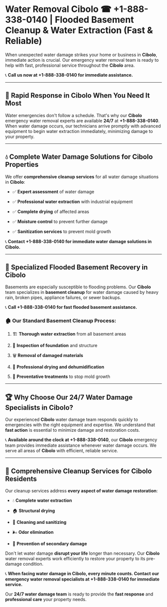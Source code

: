 # Water Removal Cibolo ☎ +1-888-338-0140 | Flooded Basement Cleanup & Water Extraction (Fast & Reliable)

When unexpected water damage strikes your home or business in **Cibolo**, immediate action is crucial. Our emergency water removal team is ready to help with fast, professional service throughout the **Cibolo** area. 

📞 **Call us now at +1-888-338-0140 for immediate assistance.**
---
## 🚀 Rapid Response in Cibolo When You Need It Most
Water emergencies don't follow a schedule. That's why our **Cibolo** emergency water removal experts are available **24/7** at **+1-888-338-0140**. When water damage occurs, our technicians arrive promptly with advanced equipment to begin water extraction immediately, minimizing damage to your property.
---
## 💧 Complete Water Damage Solutions for Cibolo Properties
We offer **comprehensive cleanup services** for all water damage situations in **Cibolo**:
- ✅ **Expert assessment** of water damage  
- ✅ **Professional water extraction** with industrial equipment  
- ✅ **Complete drying** of affected areas  
- ✅ **Moisture control** to prevent further damage  
- ✅ **Sanitization services** to prevent mold growth  
📞 **Contact +1-888-338-0140 for immediate water damage solutions in Cibolo.**
---
## 🌊 Specialized Flooded Basement Recovery in Cibolo
Basements are especially susceptible to flooding problems. Our **Cibolo** team specializes in **basement cleanup** for water damage caused by heavy rain, broken pipes, appliance failures, or sewer backups. 
📞 **Call +1-888-338-0140 for fast flooded basement assistance.**
### 🏚️ Our Standard Basement Cleanup Process:
1. 🏗️ **Thorough water extraction** from all basement areas  
2. 🔎 **Inspection of foundation** and structure  
3. 🗑️ **Removal of damaged materials**  
4. 💨 **Professional drying and dehumidification**  
5. 🚫 **Preventative treatments** to stop mold growth  
---
## 🏆 Why Choose Our 24/7 Water Damage Specialists in Cibolo?
Our experienced **Cibolo** water damage team responds quickly to emergencies with the right equipment and expertise. We understand that **fast action** is essential to minimize damage and restoration costs.
📞 **Available around the clock at +1-888-338-0140**, our **Cibolo** emergency team provides immediate assistance whenever water damage occurs. We serve all areas of **Cibolo** with efficient, reliable service.
---
## 🧹 Comprehensive Cleanup Services for Cibolo Residents
Our cleanup services address **every aspect of water damage restoration**:
- 💧 **Complete water extraction**  
- 🏠 **Structural drying**  
- 🧼 **Cleaning and sanitizing**  
- 🌬️ **Odor elimination**  
- 🚫 **Prevention of secondary damage**  
Don't let water damage **disrupt your life** longer than necessary. Our **Cibolo** water removal experts work efficiently to restore your property to its pre-damage condition.
📞 **When facing water damage in Cibolo, every minute counts. Contact our emergency water removal specialists at +1-888-338-0140 for immediate service.**
Our **24/7 water damage team** is ready to provide the **fast response** and **professional care** your property needs.
